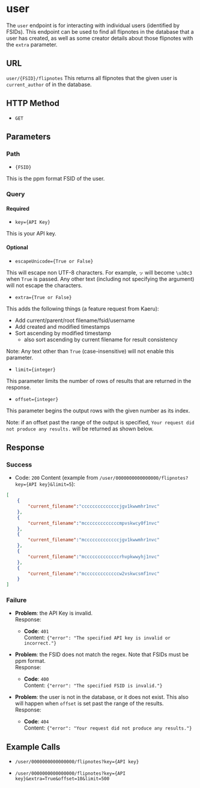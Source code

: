 # user
The `user` endpoint is for interacting with individual users (identified by FSIDs). This endpoint can be used to find all flipnotes in the database that a user has created, as well as some creator details about those flipnotes with the `extra` parameter.

## URL
`user/{FSID}/flipnotes`
This returns all flipnotes that the given user is `current_author` of in the database.

## HTTP Method
- `GET`


## Parameters
### Path
- `{FSID}`

This is the ppm format FSID of the user.

### Query
#### Required
- `key={API Key}`

This is your API key.

#### Optional
- `escapeUnicode={True or False}`

This will escape non UTF-8 characters. For example, `ッ` will become `\u30c3` when `True` is passed. Any other text (including not specifying the argument) will not escape the characters.

- `extra={True or False}`

This adds the following things (a feature request from Kaeru):
- Add current/parent/root filename/fsid/username
- Add created and modified timestamps
- Sort ascending by modified timestamp
   - also sort ascending by current filename for result consistency

Note: Any text other than `True` (case-insensitive) will not enable this parameter.

- `limit={integer}`

This parameter limits the number of rows of results that are returned in the response.

- `offset={integer}`

This parameter begins the output rows with the given number as its index.

Note: if an offset past the range of the output is specified, `Your request did not produce any results.` will be returned as shown below.


## Response
### Success
- Code: `200`
  Content (example from `/user/0000000000000000/flipnotes?key={API key}&limit=5`):

```json
[
    {
        "current_filename":"ccccccccccccccjgv1kwwmhr1nvc"
    },
    {
        "current_filename":"mcccccccccccccmpvskwcy0f1nvc"
    },
    {
        "current_filename":"mcccccccccccccjgv1kwwmhr1nvc"
    },
    {
        "current_filename":"mcccccccccccccrhvpkwwyhj1nvc"
    },
    {
        "current_filename":"mcccccccccccccw2vskwcsmf1nvc"
    }
]
```

### Failure
- **Problem**: the API Key is invalid. \
  Response:
    - **Code**: `401` \
      Content: `{"error": "The specified API key is invalid or incorrect."}`

- **Problem**: the FSID does not match the regex. Note that FSIDs must be ppm format. \
  Response:
    - **Code**: `400` \
      Content: `{"error": "The specified FSID is invalid."}`

- **Problem**: the user is not in the database, or it does not exist. This also will happen when `offset` is set past the range of the results. \
  Response:
    - **Code**: `404` \
      Content: `{"error": "Your request did not produce any results."}`


## Example Calls
- `/user/0000000000000000/flipnotes?key={API key}`

- `/user/0000000000000000/flipnotes?key={API key}&extra=True&offset=10&limit=500`